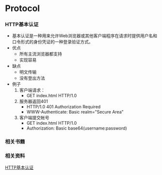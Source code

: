 Protocol
====================

### HTTP基本认证 
* 基本认证是一种用来允许Web浏览器或其他客户端程序在请求时提供用户名和口令形式的身份凭证的一种登录验证方式。
* 优点
  - 所有主流浏览器都支持
  - 实现容易
* 缺点
  - 明文传输
  - 没有登出方法
* 例子
  1. 客户端请求：
      - GET index.html HTTP/1.0
  2. 服务器返回401
      - HTTP/1.0 401 Authorization Required
      - WWW-Authenticate: Basic realm="Secure Area"
  3. 客户端提交帐号
      - GET index.html HTTP/1.0
      - Authorization: Basic base64(username:password)

### 相关书籍


### 相关资料
[HTTP基本认证](https://zh.wikipedia.org/wiki/HTTP基本认证)


